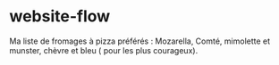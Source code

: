 # website-flow

Ma liste de fromages à pizza préférés : Mozarella, Comté, mimolette et munster, chèvre et bleu ( pour les plus courageux).
